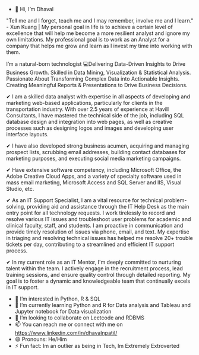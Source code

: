 - 👋 Hi, I’m Dhaval

"Tell me and I forget, teach me and I may remember, involve me and I learn." - Xun Kuang |
My personal goal in life is to achieve a certain level of excellence that will help me become a more resilient analyst and ignore my own limitations. 
My professional goal is to work as an Analyst for a company that helps me grow and learn as I invest my time into working with them.

I’m a natural-born technologist 💻Delivering Data-Driven Insights to Drive Business Growth. Skilled in Data Mining, Visualization & Statistical Analysis. Passionate About Transforming Complex Data into Actionable Insights. Creating Meaningful Reports & Presentations to Drive Business Decisions.

✔ I am a skilled data analyst with expertise in all aspects of developing and marketing web-based applications, particularly for clients in the transportation industry. With over 2.5 years of experience at Havill Consultants, I have mastered the technical side of the job, including SQL database design and integration into web pages, as well as creative processes such as designing logos and images and developing user interface layouts. 

✔ I have also developed strong business acumen, acquiring and managing prospect lists, scrubbing email addresses, building contact databases for marketing purposes, and executing social media marketing campaigns. 

✔ Have extensive software competency, including Microsoft Office, the Adobe Creative Cloud Apps, and a variety of specialty software used in mass email marketing, Microsoft Access and SQL Server and IIS, Visual Studio, etc. 

✔ As an IT Support Specialist, I am a vital resource for technical problem-solving, providing aid and assistance through the IT Help Desk as the main entry point for all technology requests. I work tirelessly to record and resolve various IT issues and troubleshoot user problems for academic and clinical faculty, staff, and students. I am proactive in communication and provide timely resolution of issues via phone, email, and text. My expertise in triaging and resolving technical issues has helped me resolve 20+ trouble tickets per day, contributing to a streamlined and efficient IT support process.

✔ In my current role as an IT Mentor, I'm deeply committed to nurturing talent within the team. I actively engage in the recruitment process, lead training sessions, and ensure quality control through detailed reporting. My goal is to foster a dynamic and knowledgeable team that continually excels in IT support.

- 👀 I’m interested in Python, R & SQL 
- 🌱 I’m currently learning Python and R for Data analysis and Tableau and Jupyter notebook for Data visualization 
- 💞️ I’m looking to collaborate on Leetcode and RDBMS
- 📫 You can reach me or connect with me on https://www.linkedin.com/in/dhavalnpatil/
- 😄 Pronouns: He/Him
- ⚡ Fun fact: Im an outlier as being in Tech, Im Extremely Extroverted
<!---
Dhavalcsv/Dhavalcsv is a ✨ special ✨ repository because its `README.md` (this file) appears on your GitHub profile.
You can click the Preview link to take a look at your changes.
--->
